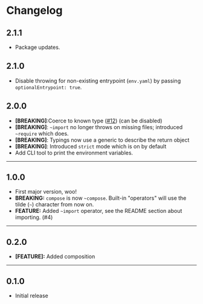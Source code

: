 # Changelog

## 2.1.1

* Package updates.

## 2.1.0

* Disable throwing for non-existing entrypoint (`env.yaml`) by passing `optionalEntrypoint: true`.

## 2.0.0

* **[BREAKING]**:Coerce to known type ([#12](https://github.com/jeffijoe/yenv/issues/12)) (can be disabled)
* **[BREAKING]**: `~import` no longer throws on missing files; introduced `~require` which does.
* **[BREAKING]**: Typings now use a generic to describe the return object
* **[BREAKING]**: Introduced `strict` mode which is on by default
* Add CLI tool to print the environment variables.

---

## 1.0.0

* First major version, woo!
* **BREAKING:** `compose` is now `~compose`. Built-in "operators" will use the tilde (`~`) character from now on.
* **FEATURE:** Added `~import` operator, see the README section about importing. (#4)

---

## 0.2.0

* **[FEATURE]:** Added composition

---

## 0.1.0

* Initial release

